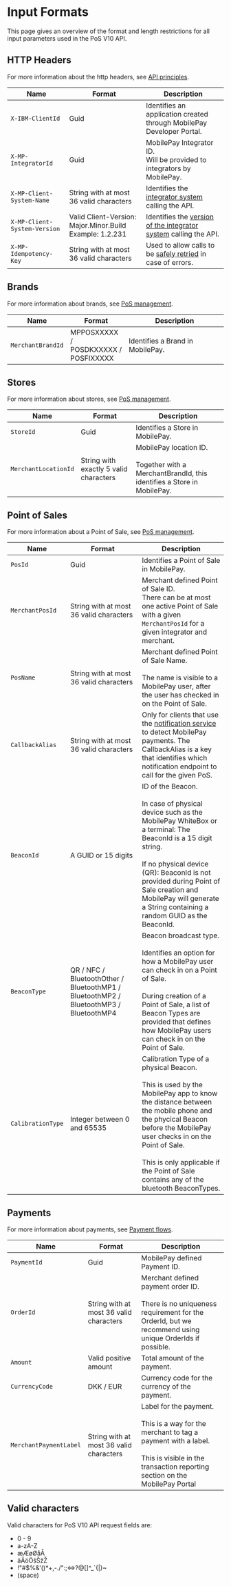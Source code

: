 # <a name="input_formats"></a> Input Formats

This page gives an overview of the format and length restrictions for all input parameters used in the PoS V10 API. 

## HTTP Headers
For more information about the http headers, see [API principles](api_principles).

| Name | Format      | Description |
|------|-------------|-------------|
| `X-IBM-ClientId` | Guid | Identifies an application created through MobilePay Developer Portal. |
| `X-MP-IntegratorId` | Guid | MobilePay Integrator ID.<br> Will be provided to integrators by MobilePay. |
| `X-MP-Client-System-Name` | String with at most 36 valid characters | Identifies the [integrator system](api_principles#client_identification) calling the API. |
| `X-MP-Client-System-Version` | Valid Client-Version:<br>Major.Minor.Build<br>Example: 1.2.231 | Identifies the [version of the integrator system](api_principles#client_identification) calling the API. |
| `X-MP-Idempotency-Key` | String with at most 36 valid characters | Used to allow calls to be [safely retried](api_principles#error_handling) in case of errors. |

## Brands
For more information about brands, see [PoS management](pos_management).

| Name | Format      | Description |
|------|-------------|-------------|
| `MerchantBrandId` | MPPOSXXXXX /<br> POSDKXXXXX /<br> POSFIXXXXX | Identifies a Brand in MobilePay. |

## Stores
For more information about stores, see [PoS management](pos_management).

| Name | Format      | Description |
|------|-------------|-------------|
| `StoreId` | Guid | Identifies a Store in MobilePay. |
| `MerchantLocationId` | String with exactly 5 valid characters | MobilePay location ID.<br><br>Together with a MerchantBrandId, this identifies a Store in MobilePay. |

## <a name="poses"></a> Point of Sales
For more information about a Point of Sale, see [PoS management](pos_management).

| Name | Format      | Description |
|------|-------------|-------------|
| `PosId` | Guid | Identifies a Point of Sale in MobilePay. |
| `MerchantPosId` | String with at most 36 valid characters | Merchant defined Point of Sale ID.<br>There can be at most one active Point of Sale with a given `MerchantPosId` for a given integrator and merchant. |
| `PosName` | String with at most 36 valid characters | Merchant defined Point of Sale Name.<br><br>The name is visible to a MobilePay user, after the user has checked in on the Point of Sale. |
| `CallbackAlias` | String with at most 36 valid characters | Only for clients that use the [notification service](notification_service) to detect MobilePay payments. The CallbackAlias is a key that identifies which notification endpoint to call for the given PoS. |
| `BeaconId` | A GUID or 15 digits | ID of the Beacon.<br><br>In case of physical device such as the MobilePay WhiteBox or a terminal: The BeaconId is a 15 digit string.<br><br>If no physical device (QR): BeaconId is not provided during Point of Sale creation and MobilePay will generate a String containing a random GUID as the BeaconId. |
| `BeaconType` | QR / NFC / BluetoothOther / BluetoothMP1 / BluetoothMP2 / BluetoothMP3 / BluetoothMP4	| Beacon broadcast type.<br><br>Identifies an option for how a MobilePay user can check in on a Point of Sale.<br><br>During creation of a Point of Sale, a list of Beacon Types are provided that defines how MobilePay users can check in on the Point of Sale. |
| `CalibrationType` | Integer between 0 and 65535 | Calibration Type of a physical Beacon.<br><br>This is used by the MobilePay app to know the distance between the mobile phone and the phycical Beacon before the MobilePay user checks in on the Point of Sale.<br><br>This is only applicable if the Point of Sale contains any of the bluetooth BeaconTypes. |

## Payments
For more information about payments, see [Payment flows](payment_flows).

| Name | Format      | Description |
|------|-------------|-------------|
| `PaymentId` | Guid | MobilePay defined Payment ID. |
| `OrderId` | String with at most 36 valid characters | Merchant defined payment order ID.<br><br>There is no uniqueness requirement for the OrderId, but we recommend using unique OrderIds if possible. |
| `Amount` | Valid positive amount | Total amount of the payment. |
| `CurrencyCode` | DKK / EUR | Currency code for the currency of the payment. |
| `MerchantPaymentLabel` | String with at most 36 valid characters	| Label for the payment.<br><br>This is a way for the merchant to tag a payment with a label.<br><br>This is visible in the transaction reporting section on the MobilePay Portal |

## Valid characters

Valid characters for PoS V10 API request fields are:
* 0 - 9
* a-zA-Z
* æÆøØåÅ
* äÄöÖšŠžŽ
* !"#$%&'()*+,-./":;<=>?@[\]^_\`{\|}~
* (space)
